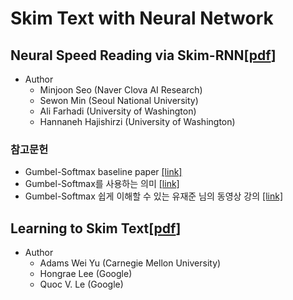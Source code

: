 # Skim Text with Neural Network

## Neural Speed Reading via Skim-RNN[[pdf](https://arxiv.org/abs/1711.02085)]


* Author
  * Minjoon Seo (Naver Clova AI Research)
  * Sewon Min (Seoul National University)
  * Ali Farhadi (University of Washington)
  * Hannaneh Hajishirzi (University of Washington)


### 참고문헌

* Gumbel-Softmax baseline paper [[link]](https://arxiv.org/abs/1611.01144)
* Gumbel-Softmax를 사용하는 의미 [[link]](https://www.facebook.com/groups/TensorFlowKR/permalink/612839115723817/)
* Gumbel-Softmax 쉽게 이해할 수 있는 유재준 님의 동영상 강의 [[link]](https://www.youtube.com/watch?v=ty3SciyoIyk)
  ​

## Learning to Skim Text[[pdf](https://arxiv.org/pdf/1704.06877.pdf)]


* Author
  * Adams Wei Yu (Carnegie Mellon University)
  * Hongrae Lee (Google)
  * Quoc V. Le (Google)

